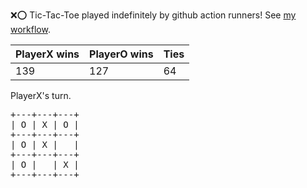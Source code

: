 :x::o: Tic-Tac-Toe played indefinitely by github action runners! See [my workflow](.github/workflows/play.yaml).

|PlayerX wins|PlayerO wins|Ties|
|-|-|-|
|139|127|64|

PlayerX's turn.

<pre>
+---+---+---+
| O | X | O |
+---+---+---+
| O | X |   |
+---+---+---+
| O |   | X |
+---+---+---+
</pre>